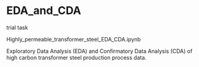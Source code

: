 # EDA_and_CDA
trial task


Highly_permeable_transformer_steel_EDA_CDA.ipynb

Exploratory Data Analysis (EDA) and Confirmatory Data Analysis (CDA) of high carbon transformer steel production process data.
